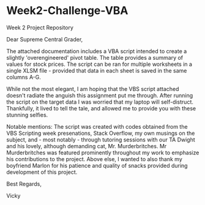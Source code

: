 # Week2-Challenge-VBA
Week 2 Project Repository 

Dear Supreme Central Grader, 

The attached documentation includes a VBA script intended to create a slightly 'overengineered' pivot table. The table provides a summary of values for stock prices. 
The script can be ran for multiple worksheets in a single XLSM file - provided that data in each sheet is saved in the same columns A-G. 

While not the most elegant, I am hoping that the VBS script attached doesn't radiate the anguish this assignment put me through. After running the script 
on the target data I was worried that my laptop will self-distruct. Thankfully, it lived to tell the tale, and allowed me to provide you with these stunning 
selfies.  

Notable mentions:
The script was created with codes obtained from the VBS Scripting week presenations, Stack Overflow, my own musings on the subject, and - most notably - 
through tutoring sessions with our TA Dwight and his lovely, although demanding cat, Mr. Murderbritches. Mr Murderbritches 
was featured prominently throughout my work to emphasize his contributions to the project. Above else, I wanted to also thank my boyfriend Marlon
for his patience and quality of snacks provided during development of this project. 

Best Regards, 

Vicky 
